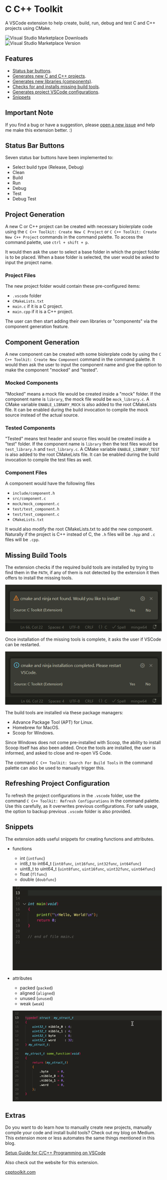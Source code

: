 # C C++ Toolkit

A VSCode extension to help create, build, run, debug and test C and C++ projects
using CMake.

![Visual Studio Marketplace Downloads](https://img.shields.io/visual-studio-marketplace/d/UsmanMehmood.c-toolkit)
![Visual Studio Marketplace Version](https://img.shields.io/visual-studio-marketplace/v/UsmanMehmood.c-toolkit)

## Features

- [Status bar buttons](#status-bar-buttons).
- [Generates new C and C++ projects](#project-generation).
- [Generates new libraries (components)](#component-generation).
- [Checks for and installs missing build tools](#missing-build-tools).
- [Generates project VSCode configurations](#refreshing-project-configuration).
- [Snippets](#snippets)

## Important Note

If you find a bug or have a suggestion, please [open a new issue](https://github.com/usmanmehmood55/c-toolkit/issues)
and help me make this extension better. :)

## Status Bar Buttons

Seven status bar buttons have been implemented to:

- Select build type (Release, Debug)
- Clean
- Build
- Run
- Debug
- Test
- Debug Test

## Project Generation

A new C or C++ project can be created with necessary biolerplate code using
the `C C++ Toolkit: Create New C Project` or `C C++ Toolkit: Create New C++ Project`
commands in the command palette. To access the command palette, use
`ctrl + shift + p`.

It would then ask the user to select a base folder in which the project
folder is to be placed. When a base folder is selected, the user would be
asked to input the project name.

### Project Files

The new project folder would contain these pre-configured items:

- `.vscode` folder
- `CMakeLists.txt`
- `main.c` if it is a C project.
- `main.cpp` if it is a C++ project.

The user can then start adding their own libraries or "components" via the
component generation feature.

## Component Generation

A new component can be created with some biolerplate code by using the
`C C++ Toolkit: Create New Component` command in the command palette. It
would then ask the user to input the component name and give the option
to make the component "mocked" and "tested".

### Mocked Components

"Mocked" means a mock file would be created inside a "mock" folder. If
the component name is `library`, the mock file would be `mock_library.c`.
A CMake variable `ENABLE_LIBRARY_MOCK` is also added to the root CMakeLists
file. It can be enabled during the build invocation to compile the mock source
instead of the actual source.

### Tested Components

"Tested" means test header and source files would be created inside
a "test" folder. If the component name is `library` then the test files
would be `test_library.h` and `test_library.c`. A CMake variable
`ENABLE_LIBRARY_TEST` is also added to the root CMakeLists file. It can be
enabled during the build invocation to compile the test files as well.

### Component Files

A component would have the following files

- `include/component.h`
- `src/component.c`
- `mock/mock_component.c`
- `test/test_component.h`
- `test/test_component.c`
- `CMakeLists.txt`

It would also modify the root CMakeLists.txt to add the new component. Naturally
if the project is C++ instead of C, the `.h` files will be `.hpp` and `.c` files
will be `.cpp`.

## Missing Build Tools

The extension checks if the required build tools are installed by trying to
find them in the `PATH`, if any of them is not detected by the extension it
then offers to install the missing tools.

![Asks the user for installation of tools](images/tools_ask_installation.PNG)

Once installation of the missing tools is complete, it asks the user if VSCode
can be restarted.

![Tools are installed](images/tools_installed.PNG)

The build tools are installed via these package managers:

- Advance Package Tool (APT) for Linux.
- Homebrew for MacOS.
- Scoop for Windows.

Since Windows does not come pre-installed with Scoop, the ability to install
Scoop itself has also been added. Once the tools are installed, the user is
informed, and asked to close and re-open VS Code.

The command `C C++ Toolkit: Search For Build Tools` in the command palette can
also be used to manually trigger this.

## Refreshing Project Configuration

To refresh the project configurations in the `.vscode` folder, use the command
`C C++ Toolkit: Refresh Configurations` in the command palette. Use this carefully,
as it overwrites previous configurations. For safe usage, the option to backup
previous `.vscode` folder is also provided.

## Snippets

The extension adds useful snippets for creating functions and attributes.

- functions
  - int (`intfunc`)
  - int8_t to int64_t (`int8func`, `int16func`, `int32func`, `int64func`)
  - uint8_t to uint64_t (`uint8func`, `uint16func`, `uint32func`, `uint64func`)
  - float (`flfunc`)
  - double (`doubfunc`)
  
  ![functions snippet](images/functions.gif)

- attributes
  - packed (`packed`)
  - aligned (`aligned`)
  - unused (`unused`)
  - weak (`weak`)
  
  ![attributes snippet](images/attributes.gif)

## Extras

Do you want to do learn how to manually create new projects, manually compile
your code and install build tools? Check out my blog on Medium. This extension
more or less automates the same things mentioned in this blog.

[Setup Guide for C/C++ Programming on VSCode](https://medium.com/p/b6047463dc1c)

Also check out the website for this extension.

[cpptoolkit.com](https://cpptoolkit.com/)

